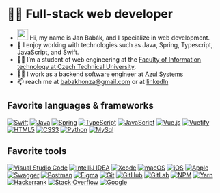 # 👨‍💻 Full-stack web developer

-   <img src="https://media.giphy.com/media/hvRJCLFzcasrR4ia7z/giphy.gif" width="25px"> Hi, my name is Jan Babák, and I specialize in web development.
-   🥰 I enjoy working with technologies such as Java, Spring, Typescript, JavaScript, and Swift.
-   👨‍🎓 I’m a student of web engineering at the [Faculty of Information technology at Czech Technical University](https://fit.cvut.cz).
-   👨‍💻 I work as a backend software engineer at [Azul Systems](https://www.azul.com)
-   📫 reach me at [babakhonza@gmail.com](mailto:babakhonza@gmail.com) or at [linkedIn](https://www.linkedin.com/feed/?trk=homepage-basic_sign-in-submit)

## Favorite languages & frameworks

 [![Swift](https://img.shields.io/badge/swift-F54A2A?style=flat&logo=swift&logoColor=white)](https://developer.apple.com/swift/)
 [![Java](https://img.shields.io/badge/java-%23ED8B00.svg?style=flat&logo=java&logoColor=white&color=f1931c)](https://www.java.com/en/)
 [![Spring](https://img.shields.io/badge/spring-%236DB33F.svg?style=flat&logo=spring&logoColor=white)](https://spring.io)
 [![TypeScript](https://img.shields.io/badge/typescript-%23007ACC.svg?style=flat&logo=typescript&logoColor=white)](https://www.typescriptlang.org)
 [![JavaScript](https://img.shields.io/badge/javascript-%23323330.svg?style=flat&logo=javascript&logoColor=white&color=efd81e)](https://262.ecma-international.org/5.1/)
 [![Vue.js](https://img.shields.io/badge/vuejs-%2335495e.svg?style=flat&logo=vuedotjs&logoColor=white&color=3eb27f)](https://vuejs.org)
 [![Vuetify](https://img.shields.io/badge/Vuetify-1867C0?style=flat&logo=vuetify&logoColor=white&color=1597f6)](https://vuetifyjs.com/en/)
 [![HTML5](https://img.shields.io/badge/html5-%23E34F26.svg?style=flat&logo=html5&logoColor=white)](https://html.spec.whatwg.org/multipage/)
 [![CSS3](https://img.shields.io/badge/css3-%231572B6.svg?style=flat&logo=css3&logoColor=white&color=264bdc)](https://www.w3.org/Style/CSS/Overview.en.html)
 [![Python](https://img.shields.io/badge/python-3670A0?style=flat&logo=python&logoColor=white&color=f7d857)](https://www.python.org)
 [![MySql](https://img.shields.io/badge/MySQL-00000F?style=flat&logo=mysql&logoColor=white&color=3d6e93)](https://www.mysql.com)

## Favorite tools

[![Visual Studio Code](https://img.shields.io/badge/Visual%20Studio%20Code-0078d7.svg?style=flat&logo=visual-studio-code&logoColor=white&color=3fa7ec)](https://code.visualstudio.com)
[![IntelliJ IDEA](https://img.shields.io/badge/IntelliJIDEA-000000.svg?style=flat&logo=intellij-idea&logoColor=white&color=fd2857)](https://code.visualstudio.com)
[![Xcode](https://img.shields.io/badge/Xcode-007ACC?style=flat&logo=Xcode&logoColor=white&color=1893e7)](https://developer.apple.com/xcode/)
[![macOS](https://img.shields.io/badge/mac%20os-000000?style=flat&logo=macos&logoColor=F0F0F0)](https://www.apple.com/cz/macos)
[![iOS](https://img.shields.io/badge/iOS-000000?style=flat&logo=ios&logoColor=white)](https://www.apple.com/cz/ios)
[![Apple](https://img.shields.io/badge/Apple-%23000000.svg?style=flat&logo=apple&logoColor=white)](https://www.apple.com)
[![Swagger](https://img.shields.io/badge/-Swagger-%23Clojure?style=flat&logo=swagger&logoColor=white)](https://swagger.io)
[![Postman](https://img.shields.io/badge/Postman-FF6C37?style=flat&logo=postman&logoColor=white)](https://www.postman.com)
[![Figma](https://img.shields.io/badge/figma-%23F24E1E.svg?style=flat&logo=figma&logoColor=white&color=5551ff)](https://www.figma.com)
[![Git](https://img.shields.io/badge/git-%23F05033.svg?style=flat&logo=git&logoColor=white)](https://git-scm.com)
[![GitHub](https://img.shields.io/badge/github-%23121011.svg?style=flat&logo=github&logoColor=white)](https://github.com)
[![GitLab](https://img.shields.io/badge/gitlab-%23181717.svg?style=flat&logo=gitlab&logoColor=white&color=fc6d26)](https://about.gitlab.com)
[![NPM](https://img.shields.io/badge/NPM-%23CB3837.svg?style=flat&logo=npm&logoColor=white)](https://www.npmjs.com)
[![Yarn](https://img.shields.io/badge/yarn-%232C8EBB.svg?style=flat&logo=yarn&logoColor=white)](https://yarnpkg.com)
[![Hackerrank](https://img.shields.io/badge/-Hackerrank-2EC866?style=flat&logo=HackerRank&logoColor=white)](https://www.hackerrank.com/babakhonza)
[![Stack Overflow](https://img.shields.io/badge/-Stackoverflow-FE7A16?style=flat&logo=stack-overflow&logoColor=white)](https://stackoverflow.com)
[![Google](https://img.shields.io/badge/google-4285F4?style=flat&logo=google&logoColor=white&color=4285f4)](https://www.google.com/)
